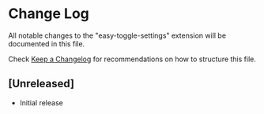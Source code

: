 # Change Log

All notable changes to the "easy-toggle-settings" extension will be documented in this file.

Check [Keep a Changelog](http://keepachangelog.com/) for recommendations on how to structure this file.

## [Unreleased]

- Initial release
